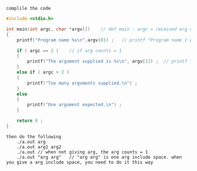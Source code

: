 	complile the code
```c
#include <stdio.h>

int main(int argc, char *argv[])	// def main : argc = received arg counts + 1, argv = program_name and received arg 
{
	printf("Program name %s\n",argv[0]) ;	// printf "Program name { program name }\n"{ %s }

	if ( argc == 2 )	// if arg counts = 1
	{
		printf("The argument supplied is %s\n", argv[1]) ;	// printf "The argument supplied is { first argument }\n"{ %s }
	}
	else if ( argc > 2 )
	{
		printf("Too many arguments supplied.\n") ;
	}
	else
	{
		printf("One argument expected.\n") ;
	}

	return 0 ;
}
```
	then do the following
		./a.out arg
		./a.out arg1 arg2
		./a.out	// when not giving arg, the arg counts = 1
		./a.out "arg arg"	// "arg arg" is one arg include space. when you give a arg include space, you need to do it this way
